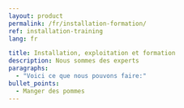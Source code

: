 ```yaml
---
layout: product
permalink: /fr/installation-formation/
ref: installation-training
lang: fr

title: Installation, exploitation et formation
description: Nous sommes des experts
paragraphs:
  - "Voici ce que nous pouvons faire:"
bullet_points:
  - Manger des pommes
---
```

